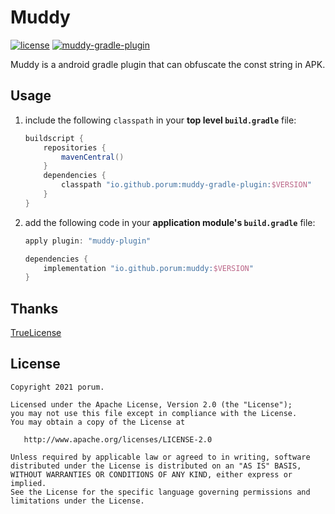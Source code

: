 # Muddy

[![license](https://img.shields.io/badge/license-Apache--2.0-blue.svg)](https://www.apache.org/licenses/LICENSE-2.0)
[![muddy-gradle-plugin](https://img.shields.io/badge/muddy--gradle--plugin--bytex-2.0.2-brightgreen.svg)](https://search.maven.org/artifact/io.github.porum/muddy-gradle-plugin/2.0.2/jar)

Muddy is a android gradle plugin that can obfuscate the const string in APK.

## Usage

1. include the following `classpath` in your **top level `build.gradle`** file:

   ```groovy
   buildscript {
       repositories {
           mavenCentral()
       }
       dependencies {
           classpath "io.github.porum:muddy-gradle-plugin:$VERSION"
       }
   }
   ```

2. add the following code in your **application module's `build.gradle`** file:

   ```groovy
   apply plugin: "muddy-plugin"
   
   dependencies {
       implementation "io.github.porum:muddy:$VERSION"
   }
   ```

## Thanks

[TrueLicense](https://github.com/christian-schlichtherle/truelicense)

## License

```
Copyright 2021 porum.

Licensed under the Apache License, Version 2.0 (the "License");
you may not use this file except in compliance with the License.
You may obtain a copy of the License at

   http://www.apache.org/licenses/LICENSE-2.0

Unless required by applicable law or agreed to in writing, software
distributed under the License is distributed on an "AS IS" BASIS,
WITHOUT WARRANTIES OR CONDITIONS OF ANY KIND, either express or implied.
See the License for the specific language governing permissions and
limitations under the License.
```

